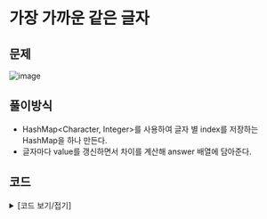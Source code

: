 # 가장 가까운 같은 글자

## 문제

![image](https://github.com/LeeBG/BaekjoonHub/assets/44068819/3b6bc3d6-d85d-4e6a-93c5-929f9861bc57)

## 풀이방식

- HashMap<Character, Integer>를 사용하여 글자 별 index를 저장하는 HashMap을 하나 만든다.
- 글자마다 value를 갱신하면서 차이를 계산해 answer 배열에 담아준다.

## 코드

<details>
<summary>
[코드 보기/접기]
</summary>

```java
import java.util.Arrays;
import java.util.HashMap;

// 가장 가까운 같은 글자
class Solution {
    public int[] solution(String s) {

        int[] answer = new int[s.length()];
        HashMap<Character, Integer> indexMap = new HashMap<Character, Integer>();

        for(int i=0;i<s.length();i++) {
        	if(indexMap.containsKey(s.charAt(i))) {
        		answer[i] = i - (indexMap.get(s.charAt(i)));
        		indexMap.put(s.charAt(i), i);
        	}else {
        		indexMap.put(s.charAt(i),i);
        		answer[i] = -1;
        	}
        }
        System.out.println(Arrays.toString(answer));
        return answer;
    }
}
```

</details>
